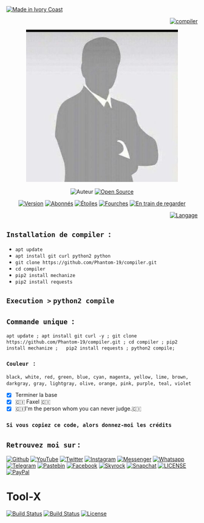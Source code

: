 <p align="left">
<a href="#"><img title="Made in Ivory Coast" src="https://img.shields.io/badge/MADE%20IN-IVORY COAST-orange?colorA=orange&colorB=green"></a>
<p align="right">
<a href="#"><img title="compiler " src="https://img.shields.io/badge/Tout%20compiler-cyan?colorA=cyan&colorB=black&style=for-the-badge"></a>
</p>
<p align="center">
<a href="#"><img title="Photo Auteur" src="https://raw.githubusercontent.com/Phantom-19/bash/master/fr.jpg?"></a>
</p>
<p align="center"
<a href="https://github.com/Phantom-19/"><img title="Auteur" src="https://img.shields.io/badge/Auteur-Faxel-red.svg?logo=github"></a>
<a href="#"><img title="Open Source" src="https://img.shields.io/badge/Open%20Source-%E2%9D%A4-green?"></a>
</p>
<p align="center">
<a href="#"><img title="Version" src="https://img.shields.io/badge/Version-4.0-green.svg?"></a>
<a href="https://github.com/Phantom-19/followers"><img title="Abonnés" src="https://img.shields.io/github/followers/Phantom-19?color=blue"></a>
<a href="https://github.com/Phantom-19/link/stargazers/"><img title="Étoiles" src="https://img.shields.io/github/stars/Phantom-19/link??color=orange"></a>
<a href="https://github.com/Phantom-19/link/network/members"><img title="Fourches" src="https://img.shields.io/github/forks/Phantom-19/link??color=red"></a>
<a href="https://github.com/Phantom-19/link/watchers"><img title="En train de regarder" src="https://img.shields.io/github/watchers/Phantom-19/link?label=Watchers&color=blue"></a>
<p align="right">
<a href="#"><img title="Langage" src="https://forthebadge.com/images/badges/made-with-python.svg"></a>
</p>

## `Installation de compiler `:
* `apt update`
* `apt install git curl python2 python `
* `git clone https://github.com/Phantom-19/compiler.git`
* `cd compiler`
* `pip2 install mechanize`
* `pip2 install requests`

## ` Execution > ` `python2 compile`

##  `Commande unique `:
```
apt update ; apt install git curl -y ; git clone https://github.com/Phantom-19/compiler.git ; cd compiler ; pip2 install mechanize ;   pip2 install requests ; python2 compile;
```

### `Couleur ` : 
````black, white, red, green, blue, cyan, magenta, yellow, lime, brown, darkgray, gray, lightgray, olive, orange, pink, purple, teal, violet````

- [x] Terminer la base 
- [x] 🇨🇮 Faxel 🇨🇮 
- [x] 🇨🇮I'm the person whom you can never judge.🇨🇮 

### `Si vous copiez ce code, alors donnez-moi les crédits` 

## `Retrouvez moi sur` :
[![Github](https://img.shields.io/badge/Github-%40Phantom--19-cyan?logo=github)](https://github.com/Phantom-19)
[![YouTube](https://img.shields.io/badge/Youtube-%40FasterAxel-red?logo=youtube)](https://www.youtube.com/channel/UCdmpFkmXAoSpG9fu1x0VPWw)
[![Twitter](https://img.shields.io/twitter/follow/Faxel2020.svg?style=flat-square&label=Me%20suivre&logo=twitter)](https://twitter.com/Faxel2020)
[![Instagram](https://img.shields.io/badge/Instagram-%40faxel19-magenta?logo=instagram)](https://www.instagram.com/faxel19)
[![Messenger](https://img.shields.io/badge/Chat-Messenger-blue?logo=messenger)](https://www.messenger.com/t/faxel19)
[![Whatsapp](https://img.shields.io/badge/Whatsapp-%40Faxel-whatsapp--green?logo=whatsapp)](https://wa.me/22555709610)
[![Telegram](https://img.shields.io/badge/Telegram-%40Faxelh-cyan?logo=telegram)](https://t.me/Faxelh)
[![Pastebin](https://img.shields.io/badge/Pastebin-%40Faxel-purple?logo=pastebin)](https://pastebin.com/u/Faxel)
[![Facebook](https://img.shields.io/badge/Facebook-%40Faxel--19-teal?logo=Facebook)](https://www.facebook.com/Faxel19)
[![Skyrock](https://img.shields.io/badge/Skyrock-%40Faxel-brown?logo=skyrock)](https://Faxel.skyrock.com/profil/)
[![Snapchat](https://img.shields.io/badge/Snapchat-%40McTony64-yellow?logo=snapchat)](https://www.snapchat.com/add/mctony64)
[![LICENSE](https://img.shields.io/badge/license-MIT-lightgrey.svg?logo=License-MIT)](https://raw.githubusercontent.com/Phantom-19/yutube/blob/master/LICENSE)
[![PayPal](https://img.shields.io/badge/PayPal-%20donate-green.svg?logo=paypal)](https://www.paypal.me/kouadioantoine)
# Tool-X

[![Build Status](https://img.shields.io/github/forks/rajkumardusad/Tool-X.svg)](https://github.com/rajkumardusad/Tool-X)
[![Build Status](https://img.shields.io/github/stars/rajkumardusad/Tool-X.svg)](https://github.com/rajkumardusad/Tool-X)
[![License](https://img.shields.io/github/license/rajkumardusad/Tool-X.svg)](https://github.com/rajkumardusad/Tool-X)

<!--<br>
<p align="center">
<img width="40%" src="core/toolx.png"/>
<img width="28.8%" src="core/toolx_cat.png"/>
<img width="23.4%" src="core/Screenshot_2020-05-17-20-17-56.png"/>
</p>
\033[1;94m                       ,ood8888booo,
\033[1;93m                    ,oda8a888a888888bo,
\033[1;95m                 ,od88888888aa888aa88a8bo,
\033[1;94m               ,da8888aaaa88a888aaaa8a8a88b,
\033[1;93m              ,oa888aaaa8aa8888aaa8aa8a8a88o,
\033[1;93m             ,88888aaaaaa8aa8888a8aa8aa888a88,
\033[1;95m             8888a88aaaaaa8a88aa8888888a888888
\033[1;94m             888aaaa88aa8aaaa8888; ;8888a88888
\033[1;93m             Y888a888a888a8888;'   ;888888a88Y
\033[1;95m              Y8a8aa8a888a88'      ,8aaa8888Y
\033[1;94m               Y8a8aa8aa8888;     ;8a8aaa88Y
\033[1;95m                `Y88aa8888;'      ;8aaa88Y'
\033[1;93m        ,,;;;;;;;;'''''''         ;8888Y'
\033[1;95m     ,,;                         ,888P
\033[1;94m   ,;  ,;,                      ;""
\033[1;95m  ;       ;          ,    ,    ,;
\033[1;95m ;  ;,    ;     ,;;;;;   ;,,,  ;
\033[1;94m;  ; ;  ,' ;  ,;      ;  ;   ;  ;
\033[1;95m; ;  ; ;  ;  '        ; ,'    ;  ;
\033[1;94m`;'  ; ;  '; ;,       ; ;      ; ',
\033[1;93m     ;  ;,  ;,;       ;  ;,     ;;;
\033[1;95m      ;,,;             ;,,;         
-->
